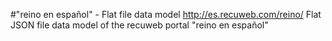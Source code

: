 #"reino en español" - Flat file data model
http://es.recuweb.com/reino/
Flat JSON file data model of the recuweb portal "reino en español"
